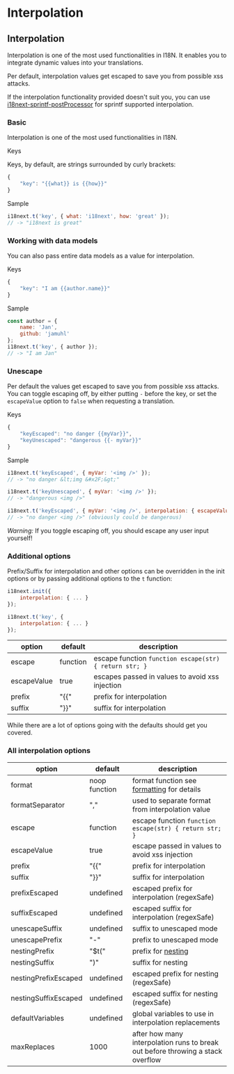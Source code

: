 # Interpolation

## Interpolation

Interpolation is one of the most used functionalities in I18N. It enables you to integrate dynamic values into your translations.

Per default, interpolation values get escaped to save you from possible xss attacks.

If the interpolation functionality provided doesn't suit you, you can use [i18next-sprintf-postProcessor](https://github.com/i18next/i18next-sprintf-postProcessor) for sprintf supported interpolation.

### Basic

Interpolation is one of the most used functionalities in I18N.

Keys

Keys, by default, are strings surrounded by curly brackets:

```javascript
{
    "key": "{{what}} is {{how}}"
}
```

Sample

```javascript
i18next.t('key', { what: 'i18next', how: 'great' });
// -> "i18next is great"
```

### Working with data models

You can also pass entire data models as a value for interpolation.

Keys

```javascript
{
    "key": "I am {{author.name}}"
}
```

Sample

```javascript
const author = { 
    name: 'Jan',
    github: 'jamuhl'
};
i18next.t('key', { author });
// -> "I am Jan"
```

### Unescape

Per default the values get escaped to save you from possible xss attacks. You can toggle escaping off, by either putting `-` before the key, or set the `escapeValue` option to `false` when requesting a translation.

Keys

```javascript
{
    "keyEscaped": "no danger {{myVar}}",
    "keyUnescaped": "dangerous {{- myVar}}"
}
```

Sample

```javascript
i18next.t('keyEscaped', { myVar: '<img />' });
// -> "no danger &lt;img &#x2F;&gt;"

i18next.t('keyUnescaped', { myVar: '<img />' });
// -> "dangerous <img />"

i18next.t('keyEscaped', { myVar: '<img />', interpolation: { escapeValue: false } });
// -> "no danger <img />" (obviously could be dangerous)
```

_Warning:_ If you toggle escaping off, you should escape any user input yourself!

### Additional options

Prefix/Suffix for interpolation and other options can be overridden in the init options or by passing additional options to the `t` function:

```javascript
i18next.init({
    interpolation: { ... }
});

i18next.t('key', {
    interpolation: { ... }
});
```

| option | default | description |
| --- | --- | --- |
| escape | function | escape function `function escape(str) { return str; }` |
| escapeValue | true | escapes passed in values to avoid xss injection |
| prefix | "{{" | prefix for interpolation |
| suffix | "}}" | suffix for interpolation |

While there are a lot of options going with the defaults should get you covered.

### All interpolation options

| option | default | description |
| --- | --- | --- |
| format | noop function | format function see [formatting](formatting.md) for details |
| formatSeparator | "," | used to separate format from interpolation value |
| escape | function | escape function `function escape(str) { return str; }` |
| escapeValue | true | escape passed in values to avoid xss injection |
| prefix | "{{" | prefix for interpolation |
| suffix | "}}" | suffix for interpolation |
| prefixEscaped | undefined | escaped prefix for interpolation \(regexSafe\) |
| suffixEscaped | undefined | escaped suffix for interpolation \(regexSafe\) |
| unescapeSuffix | undefined | suffix to unescaped mode |
| unescapePrefix | "-" | prefix to unescaped mode |
| nestingPrefix | "$t\(" | prefix for [nesting](nesting.md) |
| nestingSuffix | "\)" | suffix for nesting |
| nestingPrefixEscaped | undefined | escaped prefix for nesting \(regexSafe\) |
| nestingSuffixEscaped | undefined | escaped suffix for nesting \(regexSafe\) |
| defaultVariables | undefined | global variables to use in interpolation replacements |
| maxReplaces | 1000 | after how many interpolation runs to break out before throwing a stack overflow |


